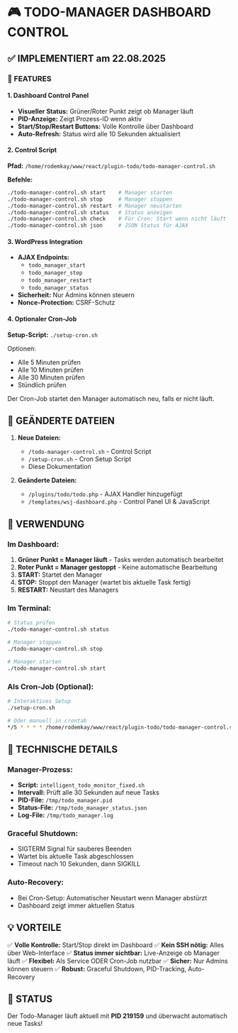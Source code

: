 # 🎮 TODO-MANAGER DASHBOARD CONTROL

## ✅ IMPLEMENTIERT am 22.08.2025

### 🎯 FEATURES

#### 1. **Dashboard Control Panel**
- **Visueller Status:** Grüner/Roter Punkt zeigt ob Manager läuft
- **PID-Anzeige:** Zeigt Prozess-ID wenn aktiv
- **Start/Stop/Restart Buttons:** Volle Kontrolle über Dashboard
- **Auto-Refresh:** Status wird alle 10 Sekunden aktualisiert

#### 2. **Control Script**
**Pfad:** `/home/rodemkay/www/react/plugin-todo/todo-manager-control.sh`

**Befehle:**
```bash
./todo-manager-control.sh start    # Manager starten
./todo-manager-control.sh stop     # Manager stoppen
./todo-manager-control.sh restart  # Manager neustarten
./todo-manager-control.sh status   # Status anzeigen
./todo-manager-control.sh check    # Für Cron: Start wenn nicht läuft
./todo-manager-control.sh json     # JSON Status für AJAX
```

#### 3. **WordPress Integration**
- **AJAX Endpoints:** 
  - `todo_manager_start`
  - `todo_manager_stop`
  - `todo_manager_restart`
  - `todo_manager_status`
- **Sicherheit:** Nur Admins können steuern
- **Nonce-Protection:** CSRF-Schutz

#### 4. **Optionaler Cron-Job**
**Setup-Script:** `./setup-cron.sh`

Optionen:
- Alle 5 Minuten prüfen
- Alle 10 Minuten prüfen
- Alle 30 Minuten prüfen
- Stündlich prüfen

Der Cron-Job startet den Manager automatisch neu, falls er nicht läuft.

## 📁 GEÄNDERTE DATEIEN

1. **Neue Dateien:**
   - `/todo-manager-control.sh` - Control Script
   - `/setup-cron.sh` - Cron Setup Script
   - Diese Dokumentation

2. **Geänderte Dateien:**
   - `/plugins/todo/todo.php` - AJAX Handler hinzugefügt
   - `/templates/wsj-dashboard.php` - Control Panel UI & JavaScript

## 🚀 VERWENDUNG

### Im Dashboard:
1. **Grüner Punkt = Manager läuft** - Tasks werden automatisch bearbeitet
2. **Roter Punkt = Manager gestoppt** - Keine automatische Bearbeitung
3. **START:** Startet den Manager
4. **STOP:** Stoppt den Manager (wartet bis aktuelle Task fertig)
5. **RESTART:** Neustart des Managers

### Im Terminal:
```bash
# Status prüfen
./todo-manager-control.sh status

# Manager stoppen
./todo-manager-control.sh stop

# Manager starten
./todo-manager-control.sh start
```

### Als Cron-Job (Optional):
```bash
# Interaktives Setup
./setup-cron.sh

# Oder manuell in crontab
*/5 * * * * /home/rodemkay/www/react/plugin-todo/todo-manager-control.sh check
```

## 🔧 TECHNISCHE DETAILS

### Manager-Prozess:
- **Script:** `intelligent_todo_monitor_fixed.sh`
- **Intervall:** Prüft alle 30 Sekunden auf neue Tasks
- **PID-File:** `/tmp/todo_manager.pid`
- **Status-File:** `/tmp/todo_manager_status.json`
- **Log-File:** `/tmp/todo_manager.log`

### Graceful Shutdown:
- SIGTERM Signal für sauberes Beenden
- Wartet bis aktuelle Task abgeschlossen
- Timeout nach 10 Sekunden, dann SIGKILL

### Auto-Recovery:
- Bei Cron-Setup: Automatischer Neustart wenn Manager abstürzt
- Dashboard zeigt immer aktuellen Status

## 💡 VORTEILE

✅ **Volle Kontrolle:** Start/Stop direkt im Dashboard
✅ **Kein SSH nötig:** Alles über Web-Interface
✅ **Status immer sichtbar:** Live-Anzeige ob Manager läuft
✅ **Flexibel:** Als Service ODER Cron-Job nutzbar
✅ **Sicher:** Nur Admins können steuern
✅ **Robust:** Graceful Shutdown, PID-Tracking, Auto-Recovery

## 🎯 STATUS

Der Todo-Manager läuft aktuell mit **PID 219159** und überwacht automatisch neue Tasks!
